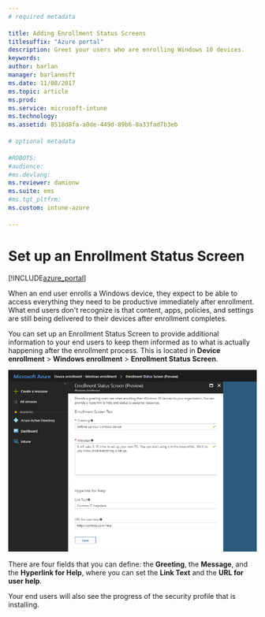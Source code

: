 ```yaml
---
# required metadata

title: Adding Enrollment Status Screens
titlesuffix: "Azure portal"
description: Greet your users who are enrolling Windows 10 devices.
keywords:
author: barlan
manager: barlanmsft
ms.date: 11/08/2017
ms.topic: article
ms.prod:
ms.service: microsoft-intune
ms.technology:
ms.assetid: 8518d8fa-a0de-449d-89b6-8a33fad7b3eb

# optional metadata

#ROBOTS:
#audience:
#ms.devlang:
ms.reviewer: damionw
ms.suite: ems
#ms.tgt_pltfrm:
ms.custom: intune-azure

---
```


# Set up an Enrollment Status Screen

[!INCLUDE[azure_portal](./includes/azure_portal.md)]

When an end user enrolls a Windows device, they expect to be able to access everything they need to be productive immediately after enrollment. What end users don't recognize is that content, apps, policies, and settings are still being delivered to their devices after enrollment completes.

You can set up an Enrollment Status Screen to provide additional information to your end users to keep them informed as to what is actually happening after the enrollment process. This is located in **Device enrollment** > **Windows enrollment** > **Enrollment Status Screen**.

![Windows 10 Enrollment Status Screen.](./media/win10-enrollment-status-admin-setup.png)

There are four fields that you can define: the **Greeting**, the **Message**, and the **Hyperlink for Help**, where you can set the **Link Text** and the **URL for user help**.

Your end users will also see the progress of the security profile that is installing. 
